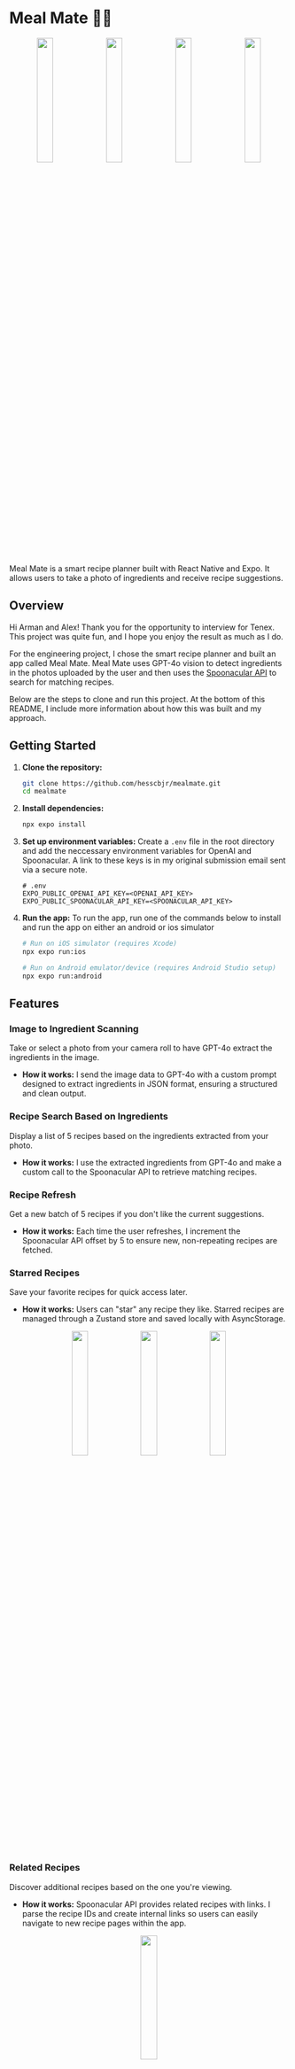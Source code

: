 # Meal Mate 🍳📸

<p align="center">
  <img src="assets/images/welcome-img.png" width="24%"/>
  <img src="assets/images/home.png" width="24%"/> 
  <img src="assets/images/preview.png" width="24%"/>
  <img src="assets/images/recipe.png" width="24%"/>
</p>

Meal Mate is a smart recipe planner built with React Native and Expo. It allows users to take a photo of ingredients and receive recipe suggestions.

## Overview

Hi Arman and Alex! Thank you for the opportunity to interview for Tenex. This project was quite fun, and I hope you enjoy the result as much as I do.

For the engineering project, I chose the smart recipe planner and built an app called Meal Mate. Meal Mate uses GPT-4o vision to detect ingredients in the photos uploaded by the user and then uses the [Spoonacular API](https://spoonacular.com/food-api) to search for matching recipes.

Below are the steps to clone and run this project. At the bottom of this README, I include more information about how this was built and my approach.

## Getting Started

1.  **Clone the repository:**
    ```bash
    git clone https://github.com/hesscbjr/mealmate.git
    cd mealmate
    ```
2.  **Install dependencies:**
    ```bash
    npx expo install
    ```
3.  **Set up environment variables:**
    Create a `.env` file in the root directory and add the neccessary environment variables for OpenAI and Spoonacular. A link to these keys is in my original submission email sent via a secure note.
    ```dotenv
    # .env
    EXPO_PUBLIC_OPENAI_API_KEY=<OPENAI_API_KEY>
    EXPO_PUBLIC_SPOONACULAR_API_KEY=<SPOONACULAR_API_KEY>
    ```
4.  **Run the app:**
    To run the app, run one of the commands below to install and run the app on either an android or ios simulator

    ```bash
    # Run on iOS simulator (requires Xcode)
    npx expo run:ios

    # Run on Android emulator/device (requires Android Studio setup)
    npx expo run:android
    ```

## Features

### Image to Ingredient Scanning

Take or select a photo from your camera roll to have GPT-4o extract the ingredients in the image.

- **How it works:** I send the image data to GPT-4o with a custom prompt designed to extract ingredients in JSON format, ensuring a structured and clean output.

### Recipe Search Based on Ingredients

Display a list of 5 recipes based on the ingredients extracted from your photo.

- **How it works:** I use the extracted ingredients from GPT-4o and make a custom call to the Spoonacular API to retrieve matching recipes.

### Recipe Refresh

Get a new batch of 5 recipes if you don't like the current suggestions.

- **How it works:** Each time the user refreshes, I increment the Spoonacular API offset by 5 to ensure new, non-repeating recipes are fetched.

### Starred Recipes

Save your favorite recipes for quick access later.

- **How it works:** Users can "star" any recipe they like. Starred recipes are managed through a Zustand store and saved locally with AsyncStorage.

<p align="center">
  <img src="assets/images/no-stars.png" width="24%"/>
  <img src="assets/images/star.png" width="24%"/>
  <img src="assets/images/stars.png" width="24%"/>
</p>

### Related Recipes

Discover additional recipes based on the one you're viewing.

- **How it works:** Spoonacular API provides related recipes with links. I parse the recipe IDs and create internal links so users can easily navigate to new recipe pages within the app.

<p align="center">
  <img src="assets/images/related.png" width="24%"/>
</p>

### Light and Dark Mode

The app supports both light and dark themes, selectable from the profile page.

- **How it works:** I implemented a theme selector that lets users pick light, dark, or system mode with persistent storage using Zustand and AsyncStorage.

<p align="center">
  <img src="assets/images/light-mode.png" width="24%"/>
  <img src="assets/images/dark-mode.png" width="24%"/>
</p>

## Limitations

### Lots of Ingredients

GPT-4o performs well when recognizing up to around 15 ingredients in an image. Beyond that, its accuracy drops and it may miss or incorrectly identify some ingredients.

- **Future Improvement:** Add a "Confirm Ingredients" step where users can review, edit, or add ingredients before recipe generation.

### Recipe Results

Spoonacular only allows for a single `sort` param with values `min-missing-ingredients` or `max-used-ingredients`.

With `min-missing-ingredients` you won't necessarily use all the ingredients in your photo. This often results in recipes with 3-5 ingredients that are simple and don't use all the ingredients you supplied.

With `max-used-ingredients` you often end up with recipes that require many more ingredients than you supplied.

- **Current Handling:** Users can select if they want to have the minimal missing ingredients or the maximal used ingredients in their search from the profile page.

<p align="center">
  <img src="assets/images/light-mode.png" width="24%"/>
  <img src="assets/images/min-missing.png" width="24%"/>
</p>

- **Future Improvement:** Use a different API or pull all results and process the data to optimize for the recipes with the maximal used ingredients **and** the minimal missing ingredients.

### Bad Instructions

Some recipes returned by the Spoonacular API have poorly formatted or grammatically incorrect instructions. As you can see below, I think you need the oven to be a bit hotter than 35 degrees...

- **Future Improvement:** Use a more curated recipe database or implement a post-processing step to clean and standardize instructions.

<p align="center">
  <img src="assets/images/bad-instructions.png" width="24%"/>
</p>

### Related Recipes

Occasionally, Spoonacular returns related recipe links that are broken or invalid.

- **Current Handling:** If a broken link is detected, the app shows a "Not Found" error and redirects the user back to a safe screen.

<p align="center">
  <img src="assets/images/not-found-img.png" width="24%"/>
</p>

## Thank You

Thank you so much for taking the time to review this project and for considering me for the team.

I had a lot of fun building Meal Mate and thinking through both the technical and product sides of the challenge.

I'm really excited about what you're building at Tenex and would love the chance to be a part of it!
